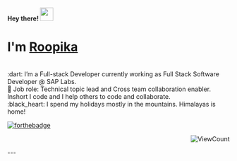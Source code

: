<!-- 👋 Hi, I’m @roopikasrinivas
👀 I’m interested in coding and hiking
<h4> Hey there! 👋 </h4>  -->

<h4> Hey there! <img src="https://raw.githubusercontent.com/roopikasrinivas/roopikasrinivas/main/gifs/wave.gif" width="30px"> </h4>

# I'm [Roopika](https://www.linkedin.com/in/roopikasrinivas/)
<br>
:dart: I’m a Full-stack Developer currently working as Full Stack Software Developer @ SAP Labs. 
<br>
👀 Job role: Technical topic lead and Cross team collaboration enabler. Inshort I code and I help others to code and collaborate. 
<br>
:black_heart: I spend my holidays mostly in the mountains. Himalayas is home!

<!-- ![Roopika's Github Stats](https://github-readme-stats.vercel.app/api?username=roopikasrinivas)-->

[![forthebadge](https://forthebadge.com/images/badges/built-with-love.svg)](https://github.com/roopikasrinivas/)

<div align="right">
 
![ViewCount](https://views.whatilearened.today/views/github/roopikasrinivas/roopikasrinivas.svg)
 
</div>
 ---
